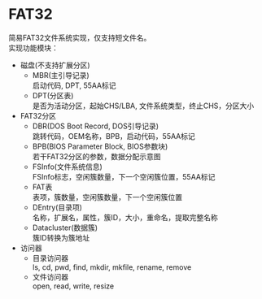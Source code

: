 # FAT32

简易FAT32文件系统实现，仅支持短文件名。  
实现功能模块：  
+ 磁盘(不支持扩展分区)  
    + MBR(主引导记录)  
        启动代码, DPT, 55AA标记  
    + DPT(分区表)  
        是否为活动分区，起始CHS/LBA, 文件系统类型，终止CHS，分区大小  
+ FAT32分区  
    + DBR(DOS Boot Record, DOS引导记录)  
        跳转代码，OEM名称，BPB，启动代码，55AA标记  
    + BPB(BIOS Parameter Block, BIOS参数块)  
        若干FAT32分区的参数，数据分配示意图  
    + FSInfo(文件系统信息)  
        FSInfo标志，空闲簇数量，下一个空闲簇位置，55AA标记  
    + FAT表  
        表项，簇数量，空闲簇数量，下一个空闲簇位置  
    + DEntry(目录项)  
        名称，扩展名，属性，簇ID，大小，重命名，提取完整名称  
    + Datacluster(数据簇)  
        簇ID转换为簇地址  
+ 访问器  
    + 目录访问器  
        ls, cd, pwd, find, mkdir, mkfile, rename, remove  
    + 文件访问器  
        open, read, write, resize  